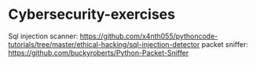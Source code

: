 # Cybersecurity-exercises
Sql injection scanner: https://github.com/x4nth055/pythoncode-tutorials/tree/master/ethical-hacking/sql-injection-detector
packet sniffer: https://github.com/buckyroberts/Python-Packet-Sniffer
